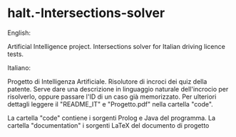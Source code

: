 # halt.-Intersections-solver
English:

Artificial Intelligence project. Intersections solver for Italian driving licence tests.


Italiano:

Progetto di Intelligenza Artificiale. Risolutore di incroci dei quiz della patente.
Serve dare una descrizione in linguaggio naturale dell'incrocio per risolverlo, oppure passare l'ID di un caso già memorizzato.
Per ulteriori dettagli leggere il "README_IT" e "Progetto.pdf" nella cartella "code".

La cartella "code" contiene i sorgenti Prolog e Java del programma.
La cartella "documentation" i sorgenti LaTeX del documento di progetto
